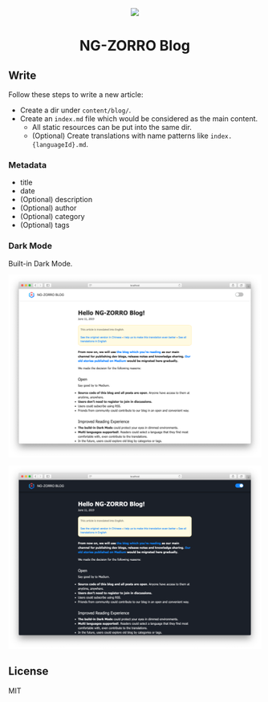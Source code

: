 <p align="center">
  <a href="http://ng.ant.design">
    <img width="230" src="https://img.alicdn.com/tfs/TB1TFFaHAvoK1RjSZFwXXciCFXa-106-120.svg">
  </a>
</p>

<h1 align="center">
NG-ZORRO Blog
</h1>

## Write

Follow these steps to write a new article:

- Create a dir under `content/blog/`.
- Create an `index.md` file which would be considered as the main content.
  - All static resources can be put into the same dir.
  - (Optional) Create translations with name patterns like `index.{languageId}.md`.

### Metadata

- title
- date
- (Optional) description
- (Optional) author
- (Optional) category
- (Optional) tags

### Dark Mode

Built-in Dark Mode.

![](./screenshots/white.png)

![](./screenshots/dark.png)

## License

MIT
